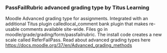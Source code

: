 ### PassFailRubric advanced grading type by Titus Learning
Moodle Advanced grading type for assignments. Integrated with an additional Titus plugin calledlocal_comment bank plugin that makes re-usable comments available site-wide. Files go in 
moodle/grade/grading/form/passfailrubric.
The install code creates a new scale called ReferFailPass.
Read about advanced grading types here
https://docs.moodle.org/37/en/Advanced_grading_methods

